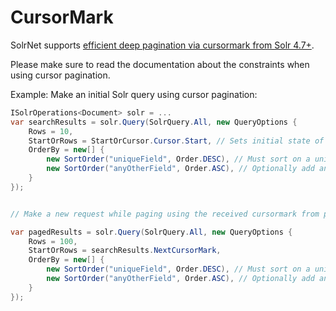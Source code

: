 # CursorMark

SolrNet supports [efficient deep pagination via cursormark from Solr 4.7+](https://cwiki.apache.org/confluence/display/solr/Pagination+of+Results#PaginationofResults-FetchingALargeNumberofSortedResults:Cursors).

Please make sure to read the documentation about the constraints when using cursor pagination.

Example: Make an initial Solr query using cursor pagination:

```c#
ISolrOperations<Document> solr = ...
var searchResults = solr.Query(SolrQuery.All, new QueryOptions {
    Rows = 10,
    StartOrRows = StartOrCursor.Cursor.Start, // Sets initial state of the cursormark
    OrderBy = new[] {
        new SortOrder("uniqueField", Order.DESC), // Must sort on a unique field
        new SortOrder("anyOtherField", Order.ASC), // Optionally add any other fields for sorting
    }
});


// Make a new request while paging using the received cursormark from previous request

var pagedResults = solr.Query(SolrQuery.All, new QueryOptions {
    Rows = 100,
    StartOrRows = searchResults.NextCursorMark,
    OrderBy = new[] {
        new SortOrder("uniqueField", Order.DESC), // Must sort on a unique field
        new SortOrder("anyOtherField", Order.ASC), // Optionally add any other fields for sorting
    }
});

```
